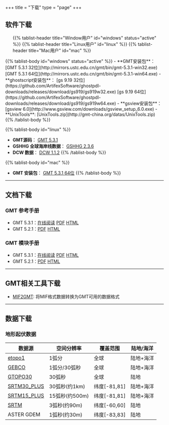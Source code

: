+++
title = "下载"
type = "page"
+++


## 软件下载

<div>
<ul class="nav nav-tabs" role="tablist">
{{% tablist-header title="Window用户" id="windows" status="active" %}}
{{% tablist-header title="Linux用户" id="linux" %}}
{{% tablist-header title="Mac用户" id="mac" %}}
</ul>

<div class="tab-content">
{{% tablist-body id="windows" status="active" %}}
- **GMT安装包**： [GMT 5.3.1 32位](http://mirrors.ustc.edu.cn/gmt/bin/gmt-5.3.1-win32.exe) [GMT 5.3.1 64位](http://mirrors.ustc.edu.cn/gmt/bin/gmt-5.3.1-win64.exe)
- **ghostscript安装包**： [gs 9.19 32位](https://github.com/ArtifexSoftware/ghostpdl-downloads/releases/download/gs919/gs919w32.exe) [gs 9.19 64位](https://github.com/ArtifexSoftware/ghostpdl-downloads/releases/download/gs919/gs919w64.exe)
- **gsview安装包**： [gsview 6.0](http://www.gsview.com/downloads/gsview_setup_6.0.exe)
- **UnixTools**: [UnixTools.zip](http://gmt-china.org/datas/UnixTools.zip)
{{% /tablist-body %}}

{{% tablist-body id="linux" %}}
- **GMT源码**： [GMT 5.3.1](http://mirrors.ustc.edu.cn/gmt/gmt-5.3.1-src.tar.gz)
- **GSHHG 全球海岸线数据**： [GSHHG 2.3.6](http://mirrors.ustc.edu.cn/gmt/gshhg-gmt-2.3.6.tar.gz)
- **DCW 数据**： [DCW 1.1.2](http://mirrors.ustc.edu.cn/gmt/dcw-gmt-1.1.2.tar.gz)
{{% /tablist-body %}}

{{% tablist-body id="mac" %}}
- **GMT 安装包**： [GMT 5.3.1 64位](http://mirrors.ustc.edu.cn/gmt/bin/gmt-5.3.1-darwin-x84_64.dmg)
{{% /tablist-body %}}
</div>
</div>

---

## 文档下载

### GMT 参考手册

- GMT 5.3.1：[在线阅读](http://docs.gmt-china.org/) [PDF](https://github.com/gmt-china/GMT_docs/raw/doc-dev/GMT_docs-dev.pdf) [HTML](https://github.com/gmt-china/GMT_docs/raw/doc-dev/GMT_docs-dev.zip)
- GMT 5.2.1：[PDF](https://github.com/gmt-china/GMT_docs/releases/download/v5.2.1/GMT_docs-v5.2.1.pdf) [HTML](https://github.com/gmt-china/GMT_docs/releases/download/v5.2.1/GMT_docs-v5.2.1-HTML.zip)

### GMT 模块手册

- GMT 5.3.1：[在线阅读](http://modules.gmt-china.org/) [PDF](https://github.com/gmt-china/GMT_modules/raw/doc-dev/GMT_modules-dev.pdf) [HTML](https://github.com/gmt-china/GMT_modules/raw/doc-dev/GMT_modules-dev.zip)
- GMT 5.2.1：[PDF](https://github.com/gmt-china/GMT_modules/releases/download/v5.2.1/GMT_modules-v5.2.1.pdf) [HTML](https://github.com/gmt-china/GMT_modules/releases/download/v5.2.1/GMT_modules-v5.2.1-HTML.zip)

---

## GMT相关工具下载

- [MIF2GMT](/blog/mif2gmt): 将MIF格式数据转换为GMT可用的数据格式

---

## 数据下载

### 地形起伏数据

| 数据源       			     | 空间分辨率     | 覆盖范围     | 陆地/海洋  |
|------------------------------|--------------|-------------|------------|
| [etopo1][etopo1]             | 1弧分         | 全球         | 陆地+海洋  |
| [GEBCO][GEBCO]               | 1弧分/30弧秒   | 全球         | 陆地+海洋  |
| [GTOPO30][GTOPO30]           | 30弧秒        | 全球         | 陆地       |
| [SRTM30_PLUS][SRTM30_PLUS]   | 30弧秒(约1km) | 纬度[-81,81] | 陆地+海洋  |
| [SRTM15_PLUS][SRTM15_PLUS]   | 15弧秒(约500m)| 纬度[-81,81] | 陆地+海洋  |
| [SRTM][SRTM]                 | 3弧秒(约90m)  | 纬度[-60,60] | 陆地       |
| ASTER GDEM                   | 1弧秒(约30m)  | 纬度[-83,83] | 陆地       |

[etopo1]: http://www.ngdc.noaa.gov/mgg/global/
[GEBCO]: http://www.bodc.ac.uk/data/online_delivery/gebco/
[GTOPO30]: ftp://edcftp.cr.usgs.gov/data/gtopo30/global/
[SRTM30_PLUS]: http://topex.ucsd.edu/WWW_html/srtm30_plus.html
[SRTM15_PLUS]: http://topex.ucsd.edu/WWW_html/mar_topo.html
[SRTM]:http://srtm.csi.cgiar.org/SELECTION/inputCoord.asp
